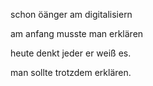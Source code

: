 schon öänger am digitalisiern

am anfang musste man erklären

heute denkt jeder er weiß es. 

man sollte trotzdem  erklären.
